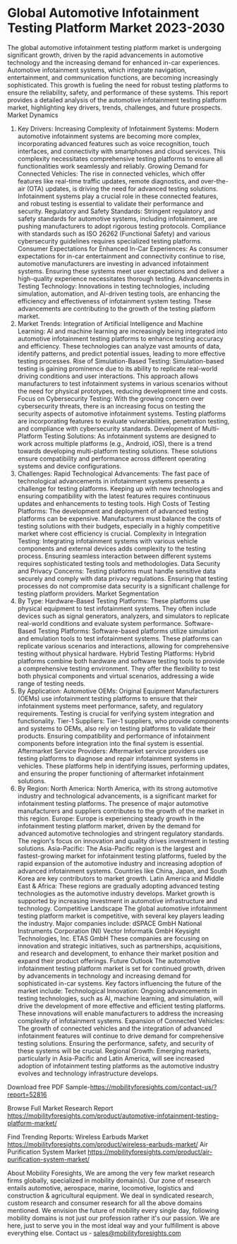 # Global Automotive Infotainment Testing Platform Market 2023-2030
The global automotive infotainment testing platform market is undergoing significant growth, driven by the rapid advancements in automotive technology and the increasing demand for enhanced in-car experiences. Automotive infotainment systems, which integrate navigation, entertainment, and communication functions, are becoming increasingly sophisticated. This growth is fueling the need for robust testing platforms to ensure the reliability, safety, and performance of these systems. This report provides a detailed analysis of the automotive infotainment testing platform market, highlighting key drivers, trends, challenges, and future prospects.
Market Dynamics
1. Key Drivers:
Increasing Complexity of Infotainment Systems: Modern automotive infotainment systems are becoming more complex, incorporating advanced features such as voice recognition, touch interfaces, and connectivity with smartphones and cloud services. This complexity necessitates comprehensive testing platforms to ensure all functionalities work seamlessly and reliably.
Growing Demand for Connected Vehicles: The rise in connected vehicles, which offer features like real-time traffic updates, remote diagnostics, and over-the-air (OTA) updates, is driving the need for advanced testing solutions. Infotainment systems play a crucial role in these connected features, and robust testing is essential to validate their performance and security.
Regulatory and Safety Standards: Stringent regulatory and safety standards for automotive systems, including infotainment, are pushing manufacturers to adopt rigorous testing protocols. Compliance with standards such as ISO 26262 (Functional Safety) and various cybersecurity guidelines requires specialized testing platforms.
Consumer Expectations for Enhanced In-Car Experiences: As consumer expectations for in-car entertainment and connectivity continue to rise, automotive manufacturers are investing in advanced infotainment systems. Ensuring these systems meet user expectations and deliver a high-quality experience necessitates thorough testing.
Advancements in Testing Technology: Innovations in testing technologies, including simulation, automation, and AI-driven testing tools, are enhancing the efficiency and effectiveness of infotainment system testing. These advancements are contributing to the growth of the testing platform market.
2. Market Trends:
Integration of Artificial Intelligence and Machine Learning: AI and machine learning are increasingly being integrated into automotive infotainment testing platforms to enhance testing accuracy and efficiency. These technologies can analyze vast amounts of data, identify patterns, and predict potential issues, leading to more effective testing processes.
Rise of Simulation-Based Testing: Simulation-based testing is gaining prominence due to its ability to replicate real-world driving conditions and user interactions. This approach allows manufacturers to test infotainment systems in various scenarios without the need for physical prototypes, reducing development time and costs.
Focus on Cybersecurity Testing: With the growing concern over cybersecurity threats, there is an increasing focus on testing the security aspects of automotive infotainment systems. Testing platforms are incorporating features to evaluate vulnerabilities, penetration testing, and compliance with cybersecurity standards.
Development of Multi-Platform Testing Solutions: As infotainment systems are designed to work across multiple platforms (e.g., Android, iOS), there is a trend towards developing multi-platform testing solutions. These solutions ensure compatibility and performance across different operating systems and device configurations.
3. Challenges:
Rapid Technological Advancements: The fast pace of technological advancements in infotainment systems presents a challenge for testing platforms. Keeping up with new technologies and ensuring compatibility with the latest features requires continuous updates and enhancements to testing tools.
High Costs of Testing Platforms: The development and deployment of advanced testing platforms can be expensive. Manufacturers must balance the costs of testing solutions with their budgets, especially in a highly competitive market where cost efficiency is crucial.
Complexity in Integration Testing: Integrating infotainment systems with various vehicle components and external devices adds complexity to the testing process. Ensuring seamless interaction between different systems requires sophisticated testing tools and methodologies.
Data Security and Privacy Concerns: Testing platforms must handle sensitive data securely and comply with data privacy regulations. Ensuring that testing processes do not compromise data security is a significant challenge for testing platform providers.
Market Segmentation
1. By Type:
Hardware-Based Testing Platforms: These platforms use physical equipment to test infotainment systems. They often include devices such as signal generators, analyzers, and simulators to replicate real-world conditions and evaluate system performance.
Software-Based Testing Platforms: Software-based platforms utilize simulation and emulation tools to test infotainment systems. These platforms can replicate various scenarios and interactions, allowing for comprehensive testing without physical hardware.
Hybrid Testing Platforms: Hybrid platforms combine both hardware and software testing tools to provide a comprehensive testing environment. They offer the flexibility to test both physical components and virtual scenarios, addressing a wide range of testing needs.
2. By Application:
Automotive OEMs: Original Equipment Manufacturers (OEMs) use infotainment testing platforms to ensure that their infotainment systems meet performance, safety, and regulatory requirements. Testing is crucial for verifying system integration and functionality.
Tier-1 Suppliers: Tier-1 suppliers, who provide components and systems to OEMs, also rely on testing platforms to validate their products. Ensuring compatibility and performance of infotainment components before integration into the final system is essential.
Aftermarket Service Providers: Aftermarket service providers use testing platforms to diagnose and repair infotainment systems in vehicles. These platforms help in identifying issues, performing updates, and ensuring the proper functioning of aftermarket infotainment solutions.
3. By Region:
North America: North America, with its strong automotive industry and technological advancements, is a significant market for infotainment testing platforms. The presence of major automotive manufacturers and suppliers contributes to the growth of the market in this region.
Europe: Europe is experiencing steady growth in the infotainment testing platform market, driven by the demand for advanced automotive technologies and stringent regulatory standards. The region's focus on innovation and quality drives investment in testing solutions.
Asia-Pacific: The Asia-Pacific region is the largest and fastest-growing market for infotainment testing platforms, fueled by the rapid expansion of the automotive industry and increasing adoption of advanced infotainment systems. Countries like China, Japan, and South Korea are key contributors to market growth.
Latin America and Middle East & Africa: These regions are gradually adopting advanced testing technologies as the automotive industry develops. Market growth is supported by increasing investment in automotive infrastructure and technology.
Competitive Landscape
The global automotive infotainment testing platform market is competitive, with several key players leading the industry. Major companies include:
dSPACE GmbH
National Instruments Corporation (NI)
Vector Informatik GmbH
Keysight Technologies, Inc.
ETAS GmbH
These companies are focusing on innovation and strategic initiatives, such as partnerships, acquisitions, and research and development, to enhance their market position and expand their product offerings.
Future Outlook
The automotive infotainment testing platform market is set for continued growth, driven by advancements in technology and increasing demand for sophisticated in-car systems. Key factors influencing the future of the market include:
Technological Innovation: Ongoing advancements in testing technologies, such as AI, machine learning, and simulation, will drive the development of more effective and efficient testing platforms. These innovations will enable manufacturers to address the increasing complexity of infotainment systems.
Expansion of Connected Vehicles: The growth of connected vehicles and the integration of advanced infotainment features will continue to drive demand for comprehensive testing solutions. Ensuring the performance, safety, and security of these systems will be crucial.
Regional Growth: Emerging markets, particularly in Asia-Pacific and Latin America, will see increased adoption of infotainment testing platforms as the automotive industry evolves and technology infrastructure develops.



Download free PDF Sample-https://mobilityforesights.com/contact-us/?report=52816


Browse Full Market Research Report 
https://mobilityforesights.com/product/automotive-infotainment-testing-platform-market/



Find Trending Reports:
Wireless Earbuds Market
https://mobilityforesights.com/product/wireless-earbuds-market/
Air Purification System Market
https://mobilityforesights.com/product/air-purification-system-market/


About Mobility Foresights,
We are among the very few market research firms globally, specialized in mobility domain(s). Our zone of research entails automotive, aerospace, marine, locomotive, logistics and construction & agricultural equipment. We deal in syndicated research, custom research and consumer research for all the above domains mentioned.
We envision the future of mobility every single day, following mobility domains is not just our profession rather it's our passion. We are here, just to serve you in the most ideal way and your fulfillment is above everything else. Contact us -  sales@mobilityforesights.com 

